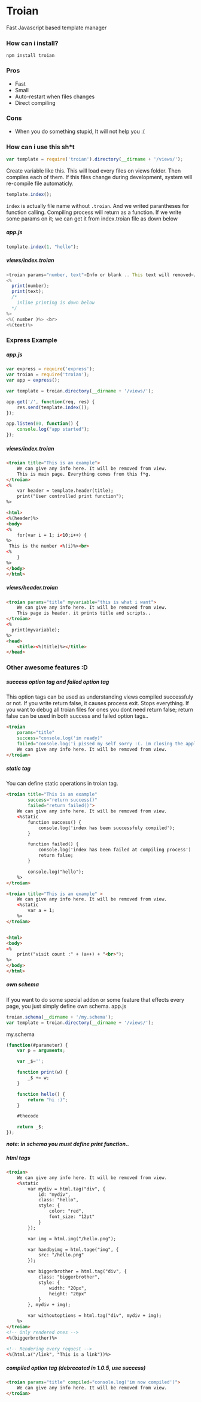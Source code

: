 # Troian
Fast Javascript based template manager

### How can i install?
	npm install troian

### Pros
* Fast
* Small
* Auto-restart when files changes
* Direct compiling

### Cons
* When you do something stupid, It will not help you :(

### How can i use this sh*t
```javascript
var template = require('troian').directory(__dirname + '/views/');
```
Create variable like this. This will load every files on views folder. Then compiles each of them. If this files change during development, system will re-compile file automaticly. 
```javascript
template.index();
```
`index` is actually file name without `.troian`. And we writed parantheses for function calling. Compiling process will return as a function.
If we write some params on it; we can get it from index.troian file as down below

##### app.js
```javascript
template.index(1, "hello");
```

##### views/index.troian
```javascript
<troian params="number, text">Info or blank .. This text will removed</troian>
<%
  print(number);
  print(text);
  /*
  	inline printing is down below
  */
%>
<%( number )%> <br>
<%(text)%>
```

### Express Example
##### app.js
```javascript
var express = require('express');
var troian = require('troian');
var app = express();

var template = troian.directory(__dirname + '/views/');

app.get('/', function(req, res) {
	res.send(template.index());
});

app.listen(80, function() {
	console.log("app started");
});
```

##### views/index.troian
```html
<troian title="This is an example">
	We can give any info here. It will be removed from view.
	This is main page. Everything comes from this f*g.
</troian>
<%
	var header = template.header(title);
	print("User controlled print function");
%>

<html>
<%(header)%>
<body>
<%
	for(var i = 1; i<10;i++) {
%>
 This is the number <%(i)%><br>
<%
	}
%>
</body>
</html>
```

##### views/header.troian
```html
<troian params="title" myvariable="this is what i want">
	We can give any info here. It will be removed from view.
	This page is header. it prints title and scripts..
</troian>
<%
  print(myvariable);
%>
<head>
	<title><%(title)%></title>
</head>
```

### Other awesome features :D

##### success option tag and failed option tag
This option tags can be used as understanding views compiled successfuly or not. 
If you write return false, it causes process exit. Stops everything.
If you want to debug all troian files for ones you dont need return false;
return false can be used in both success and failed option tags..
```html
<troian 
	params="title" 
	success="console.log('im ready)"
	failed="console.log('i pissed my self sorry :(. im closing the application'); return false;">
	We can give any info here. It will be removed from view.
</troian>
```

##### static tag
You can define static operations in troian tag.
```html
<troian title="This is an example" 
		success="return success()"
		failed="return failed()">
	We can give any info here. It will be removed from view.
	<%static
		function success() {
			console.log('index has been successfuly compiled');
		}

		function failed() {
			console.log('index has been failed at compiling process')
			return false;
		}

		console.log("hello");
	%>
</troian>
```

```html
<troian title="This is an example" >
	We can give any info here. It will be removed from view.
	<%static
		var a = 1;
	%>
</troian>


<html>
<body>
<%
	print("visit count :" + (a++) + "<br>");
%>
</body>
</html>
```

##### own schema
If you want to do some special addon or some feature that effects every page, you just simply define own schema.
app.js
```javascript
troian.schema(__dirname + '/my.schema');
var template = troian.directory(__dirname + '/views/');
```

my.schema
```javascript
(function(#parameter) {
	var p = arguments;

	var _$='';

	function print(w) {
		_$ += w;
	}

	function hello() {
		return "hi :)";
	}

	#thecode

	return _$;
});
```

***note: in schema you must define print function..***

##### html tags
```html
<troian>
	We can give any info here. It will be removed from view.
	<%static
		var mydiv = html.tag("div", {
			id: "mydiv",
			class: "hello",
			style: {
				color: "red",
				font_size: "12pt"
			}
		});

		var img = html.img("/hello.png");

		var handbyimg = html.tage("img", {
			src: "/hello.png"
		});

		var biggerbrother = html.tag("div", {
			class: "biggerbrother",
			style: {
				width: "20px",
				height: "20px"
			}
		}, mydiv + img);

		var withoutoptions = html.tag("div", mydiv + img);
	%>
</troian>
<!-- Only rendered ones -->
<%(biggerbrother)%>

<!-- Rendering every request -->
<%(html.a("/link", "This is a link"))%>
```



##### compiled option tag (debrecated in 1.0.5, use success)
```html
<troian params="title" compiled="console.log('im now compiled')">
	We can give any info here. It will be removed from view.
</troian>
```